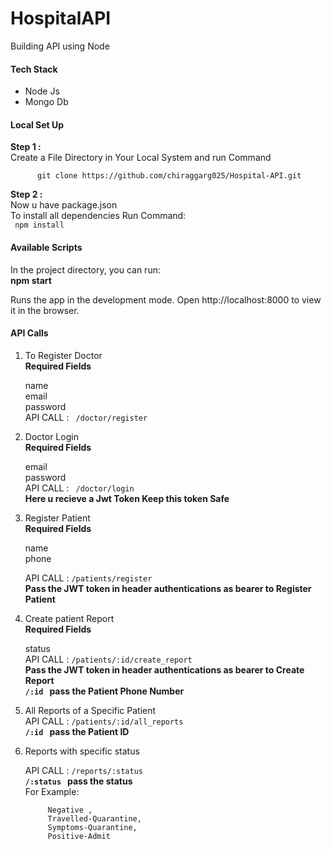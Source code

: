 # HospitalAPI
Building API using Node

 <h4>Tech Stack </h4>
 <ul>
  <li>Node Js</li>
  <li>Mongo Db</li>
  </ul>
 <h4>Local Set Up </h4>
 <p> 
   <b>Step 1 :</b>
   <br>
   Create a File Directory in Your Local System
      and run Command 
      <br>
      <code>
      git clone https://github.com/chiraggarg025/Hospital-API.git
      </code>
      <br>
   <b>Step 2 :</b>
   <br>   
   Now u have package.json  <br>
   To install
   all dependencies Run Command: <br>
   <code> npm install </code>
      
 </p>
 
<h4>  Available Scripts</h4>
In the project directory, you can run:
</br>
<b>npm start</b>
<p>
Runs the app in the development mode.
Open http://localhost:8000 to view it in the browser.
</p>
<h4>API Calls</h4>
<ol>
<li> To Register Doctor</li>
  <b>Required Fields</b>
    <p>
    name <br>
    email <br>
    password <br>
    API CALL : <code> /doctor/register</code> 
    </p>
    <li>Doctor Login</li>
  <b>Required Fields</b>
    <p>
    email <br>
    password <br>
    API CALL : <code> /doctor/login</code><br>
   <b> Here u recieve a Jwt Token Keep this token Safe</b>
     </p>
      <li>Register Patient</li>
    <b>Required Fields</b>
    <p>
    name <br>
    phone <br>
    <p>
    API CALL : <code>/patients/register</code>
    <br>
      <b>Pass the JWT token in header authentications as bearer to Register Patient </b>
    </p>
   </p>
     <li>Create patient Report</li>
     <b>Required Fields</b>
    <p>
    status <br>
     API CALL : <code>/patients/:id/create_report</code>
     <br>
     <b>Pass the JWT token in header authentications as bearer to Create Report </b>
    <br>
    <b><code>/:id</code> &nbsp pass the Patient Phone Number 
     </b>
    </p>
     <li>All Reports of a Specific Patient</li>
     API CALL : <code>/patients/:id/all_reports</code>
     <br>
     <b><code>/:id</code> &nbsp pass the Patient ID
     </b>
    </p>
     <li>Reports with specific status</li>
    <p>
     API CALL : <code>/reports/:status</code>
     <br>
     <b><code>/:status</code> &nbsp pass the status </b>
     <br>
     For Example:
     <br>
     <code>
     Negative ,
     Travelled-Quarantine,
     Symptoms-Quarantine,
     Positive-Admit
     </code>
    </p>
    
     
    
</ol>
 
  
  
 
    
